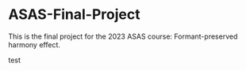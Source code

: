 # ASAS-Final-Project
This is the final project for the 2023 ASAS course: Formant-preserved harmony effect.

test